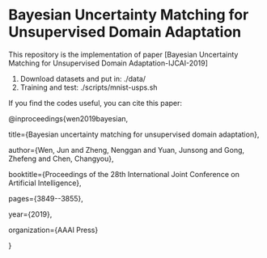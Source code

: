 # Bayesian Uncertainty Matching for Unsupervised Domain Adaptation

This repository is the implementation of paper [Bayesian Uncertainty Matching for Unsupervised Domain Adaptation-IJCAI-2019]


1. Download datasets and put in: ./data/
2. Training and test:  ./scripts/mnist-usps.sh

If you find the codes useful, you can cite this paper:

@inproceedings{wen2019bayesian,

 title={Bayesian uncertainty matching for unsupervised domain adaptation},
 
 author={Wen, Jun and Zheng, Nenggan and Yuan, Junsong and Gong, Zhefeng and Chen, Changyou},
 
 booktitle={Proceedings of the 28th International Joint Conference on Artificial Intelligence},
 
 pages={3849--3855},
 
 year={2019},
 
 organization={AAAI Press}
 
}
